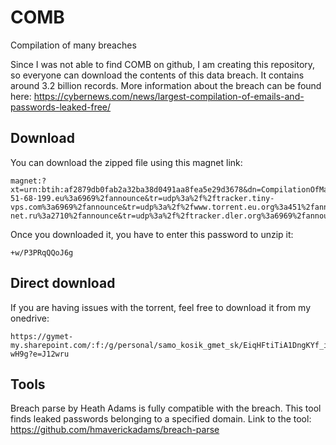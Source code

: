 # COMB
Compilation of many breaches

Since I was not able to find COMB on github, I am creating this repository, so everyone can download the contents of this data breach.
It contains around 3.2 billion records.
More information about the breach can be found here: https://cybernews.com/news/largest-compilation-of-emails-and-passwords-leaked-free/

## Download
You can download the zipped file using this magnet link:
```
magnet:?xt=urn:btih:af2879db0fab2a32ba38d0491aa8fea5e29d3678&dn=CompilationOfManyBreaches.7z&tr=udp%3a%2f%2ftracker.opentrackr.org%3a1337%2fannounce&tr=udp%3a%2f%2ftracker.internetwarriors.net%3a1337%2fannounce&tr=udp%3a%2f%2fexodus.desync.com%3a6969%2fannounce&tr=udp%3a%2f%2ftracker.cyberia.is%3a6969%2fannounce&tr=http%3a%2f%2fexplodie.org%3a6969%2fannounce&tr=udp%3a%2f%2fopentracker.i2p.rocks%3a6969%2fannounce&tr=udp%3a%2f%2f47.ip-51-68-199.eu%3a6969%2fannounce&tr=udp%3a%2f%2ftracker.tiny-vps.com%3a6969%2fannounce&tr=udp%3a%2f%2fwww.torrent.eu.org%3a451%2fannounce&tr=udp%3a%2f%2ftracker.torrent.eu.org%3a451%2fannounce&tr=udp%3a%2f%2fopen.stealth.si%3a80%2fannounce&tr=udp%3a%2f%2ftracker.ds.is%3a6969%2fannounce&tr=udp%3a%2f%2fretracker.lanta-net.ru%3a2710%2fannounce&tr=udp%3a%2f%2ftracker.dler.org%3a6969%2fannounce&tr=udp%3a%2f%2fipv4.tracker.harry.lu%3a80%2fannounce&tr=http%3a%2f%2frt.tace.ru%3a80%2fannounce&tr=udp%3a%2f%2fvalakas.rollo.dnsabr.com%3a2710%2fannounce&tr=udp%3a%2f%2fopentor.org%3a2710%2fannounce
```
Once you downloaded it, you have to enter this password to unzip it:
```
+w/P3PRqQQoJ6g
```
## Direct download
If you are having issues with the torrent, feel free to download it from my onedrive:
```
https://gymet-my.sharepoint.com/:f:/g/personal/samo_kosik_gmet_sk/EiqHFtiTiA1DngKYf_iQoLABtoEszuyHHz6rWM9ye-wH9g?e=J12wru
```
## Tools
Breach parse by Heath Adams is fully compatible with the breach. This tool finds leaked passwords belonging to a specified domain.
Link to the tool: https://github.com/hmaverickadams/breach-parse
